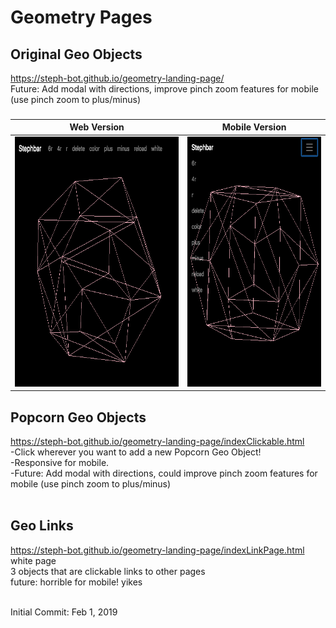 # Geometry Pages

## Original Geo Objects
https://steph-bot.github.io/geometry-landing-page/
<br>Future: Add modal with directions, improve pinch zoom features for mobile (use pinch zoom to plus/minus)
### 
Web Version | Mobile Version
------------ | -------------
<img src="/screenshots/1geo1web.png" height="400"> | <img src="/screenshots/1geo1mobile.png" height="400"> 
###
## Popcorn Geo Objects
https://steph-bot.github.io/geometry-landing-page/indexClickable.html
<br>-Click wherever you want to add a new Popcorn Geo Object!
<br>-Responsive for mobile.
<br>-Future: Add modal with directions, could improve pinch zoom features for mobile (use pinch zoom to plus/minus)
<br><br>
## Geo Links
https://steph-bot.github.io/geometry-landing-page/indexLinkPage.html
<br>white page
<br>3 objects that are clickable links to other pages
<br>future: horrible for mobile! yikes
<br><br>



Initial Commit: Feb 1, 2019
